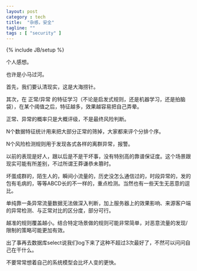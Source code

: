 ```yaml
---
layout: post
category : tech
title:  "杂感，安全"
tagline: ""
tags : [ "security" ] 
---
```

{% include JB/setup %}

个人感想。

也许是小马过河。


首先，我们要认清现实，这是大海捞针。

其次，在 正常/异常 的特征学习（不论是启发式规则，还是机器学习，还是拍脑袋），在某个阈值之后，特征越多，效果越容易把自己弄晕。


正常、异常的概率只是大概评级，不是最终风险判断。

N个数据特征统计用来把大部分正常的筛掉，大家都来评个分排个序。

N个风险检测规则用于发现各式各样的离群异常，报警。


以前的表现是好人，跟以后是不是干坏事，没有特别高的靠谱保证度。这个场景跟现实可能有所差别，不过所谓王莽谦恭未篡时。

坏蛋成群的，陌生人的，瞬间小流量的，历史没怎么通信过的，时段异常的，发的包有毛病的，等等ABCD长的不一样的，重点检测。当然也有一些天生无恶意的逗比。

单纯靠一条异常流量数据无法做深入判断，加上服务器上的效果影响、来源客户端的异常检测、与正常对比的区分度，部分可行。


越准的规则覆盖越小。结合特定场景做的规则可能非常简单，对恶意流量的发现/限制的策略可能更加有效。

出了事再去数据库select说我们log下来了这种不超过3次最好了，不然可以问问自己在干什么。

不要常常想着自己的系统模型会比坏人变的更快。
